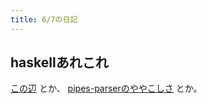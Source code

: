 ```yaml
---
title: 6/7の日記
---
```


## haskellあれこれ

[この辺](http://qiita.com/hiratara/items/c53d517ed2724fd575b6) とか、 [pipes-parserのややこしさ](http://www.yesodweb.com/blog/2014/02/ideas-pipes-parse) とか。
